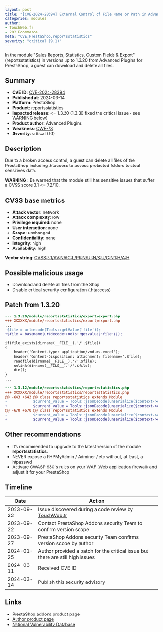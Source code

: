 ```yaml
---
layout: post
title: "[CVE-2024-28394] External Control of File Name or Path in Advanced Plugins - Sales Reports, Statistics, Custom Fields & Export module for PrestaShop"
categories: modules
author:
- TouchWeb.fr
- 202 Ecommerce
meta: "CVE,PrestaShop,reportsstatistics"
severity: "critical (9.1)"
---
```


In the module "Sales Reports, Statistics, Custom Fields & Export" (reportsstatistics) in versions up to 1.3.20 from Advanced Plugins for PrestaShop, a guest can download and delete all files.

## Summary

* **CVE ID**: [CVE-2024-28394](https://cve.mitre.org/cgi-bin/cvename.cgi?name=CVE-2024-28394)
* **Published at**: 2024-03-14
* **Platform**: PrestaShop
* **Product**: reportsstatistics
* **Impacted release**: <= 1.3.20 (1.3.30 fixed the critical issue - see WARNING below)
* **Product author**: Advanced Plugins
* **Weakness**: [CWE-73](https://cwe.mitre.org/data/definitions/73.html)
* **Severity**: critical (9.1)

## Description

Due to a broken access control, a guest can delete all files of the PrestaShop including .htaccess to access protected folders to steal sensitives data.

**WARNING** : Be warned that the module still has sensitive issues that suffer a CVSS score 3.1 <= 7.2/10.

## CVSS base metrics

* **Attack vector**: network
* **Attack complexity**: low
* **Privilege required**: none
* **User interaction**: none
* **Scope**: unchanged
* **Confidentiality**: none
* **Integrity**: high
* **Availability**: high

**Vector string**: [CVSS:3.1/AV:N/AC:L/PR:N/UI:N/S:U/C:N/I:H/A:H](https://nvd.nist.gov/vuln-metrics/cvss/v3-calculator?vector=AV:N/AC:L/PR:N/UI:N/S:U/C:N/I:H/A:H)

## Possible malicious usage

* Download and delete all files from the Shop
* Disable critical security configuration (.htaccess)


## Patch from 1.3.20

```diff
--- 1.3.20/module/reportsstatistics/export/export.php
+++ XXXXXX/module/reportsstatistics/export/export.php
...
-$file = urldecode(Tools::getValue('file'));
+$file = basename(urldecode(Tools::getValue('file')));

if(file_exists(dirname(__FILE__).'/'.$file))
{
	header('Content-type: application/vnd.ms-excel');
	header('Content-Disposition: attachment; filename='.$file);
	readfile(dirname(__FILE__).'/'.$file);
	unlink(dirname(__FILE__).'/'.$file);
	die();
}
...
```


```diff
--- 1.3.12/module/reportsstatistics/reportsstatistics.php
+++ XXXXXX/module/reportsstatistics/reportsstatistics.php
@@ -643 +643 @@ class reportsstatistics extends Module
-            $current_value = Tools::jsonDecode(unserialize($context->cookie->apc_fields), true);
+            $current_value = Tools::jsonDecode(unserialize($context->cookie->apc_fields, ['allowed_classes' => false]), true); // Harmless until proven otherwise just for the principle.
@@ -670 +670 @@ class reportsstatistics extends Module
-            $current_value = Tools::jsonDecode(unserialize($context->cookie->apc_fields), true);
+            $current_value = Tools::jsonDecode(unserialize($context->cookie->apc_fields, ['allowed_classes' => false]), true); // Harmless until proven otherwise just for the principle.
```

## Other recommendations

* It’s recommended to upgrade to the latest version of the module **reportsstatistics**.
* NEVER expose a PHPMyAdmin / Adminer / etc without, at least, a htpasswd
* Activate OWASP 930's rules on your WAF (Web application firewall) and adjust it for your PrestaShop

## Timeline

| Date | Action |
|--|--|
| 2023-09-22 | Issue discovered during a code review by [TouchWeb.fr](https://www.touchweb.fr) |
| 2023-09-22 | Contact PrestaShop Addons security Team to confirm version scope |
| 2023-09-27 | PrestaShop Addons security Team confirms version scope by author |
| 2024-01-25 | Author provided a patch for the critical issue but there are still high issues |
| 2024-03-11 | Received CVE ID |
| 2024-03-14 | Publish this security advisory |

## Links

* [PrestaShop addons product page](https://addons.prestashop.com/en/customer-administration/28379-sales-reports-statistics-custom-fields-export.html)
* [Author product page](https://advancedplugins.com/prestashop/modules/advanced-fields-statistics-customer-segmentation/)
* [National Vulnerability Database](https://nvd.nist.gov/vuln/detail/CVE-2024-28394)
